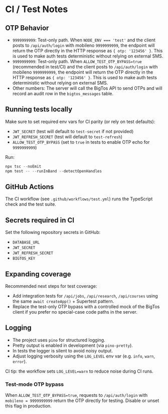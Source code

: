 # CI / Test Notes

## OTP Behavior

- `9999999999`: Test-only path. When `NODE_ENV === 'test'` and the client posts to `/api/auth/login` with mobileno `9999999999`, the endpoint will return the OTP directly in the HTTP response as `{ otp: '123456' }`. This is used to make auth tests deterministic without relying on external SMS.
- `9999999999`: Test-only path. When `ALLOW_TEST_OTP_BYPASS=true` (recommended in test/CI) and the client posts to `/api/auth/login` with mobileno `9999999999`, the endpoint will return the OTP directly in the HTTP response as `{ otp: '123456' }`. This is used to make auth tests deterministic without relying on external SMS.
- Other numbers: The server will call the BigTos API to send OTPs and will record an audit row in the `bigtos_messages` table.

## Running tests locally

Make sure to set required env vars for CI parity (or rely on test defaults):

- `JWT_SECRET` (test will default to `test-secret` if not provided)
- `JWT_REFRESH_SECRET` (test will default to `test-refresh`)
- `ALLOW_TEST_OTP_BYPASS` (set to `true` in tests to enable OTP echo for `9999999999`)

Run:

```powershell
npx tsc --noEmit
npm test -- --runInBand --detectOpenHandles
```

## GitHub Actions

The CI workflow (see `.github/workflows/test.yml`) runs the TypeScript check and the test suite.

## Secrets required in CI

Set the following repository secrets in GitHub:

- `DATABASE_URL`
- `JWT_SECRET`
- `JWT_REFRESH_SECRET`
- `BIGTOS_KEY`


## Expanding coverage

Recommended next steps for test coverage:

- Add integration tests for `/api/jobs`, `/api/research`, `/api/courses` using the same `await createApp()` + Supertest pattern.
- Replace the test-only OTP bypass with a controlled mock of the BigTos client if you prefer no special-case code paths in the server.
 
## Logging

- The project uses `pino` for structured logging.
- Pretty output is enabled in development (via `pino-pretty`).
- In tests the logger is silent to avoid noisy output.
- Adjust logging verbosity using the `LOG_LEVEL` env var (e.g. `info`, `warn`, `error`).

CI tip: the workflow sets `LOG_LEVEL=warn` to reduce noise during CI runs.
### Test-mode OTP bypass

When `ALLOW_TEST_OTP_BYPASS=true`, requests to `/api/auth/login` with `mobileno = 9999999999` return the OTP directly for testing. Disable or unset this flag in production.
